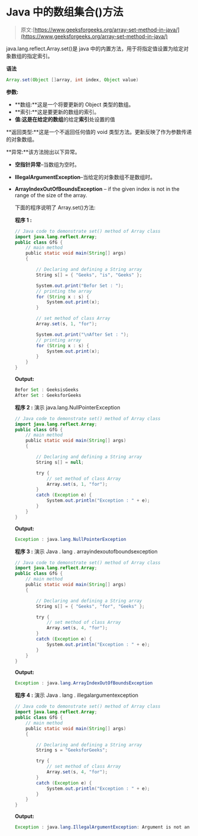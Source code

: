 # Java 中的数组集合()方法

> 原文:[https://www.geeksforgeeks.org/array-set-method-in-java/](https://www.geeksforgeeks.org/array-set-method-in-java/)

java.lang.reflect.Array.set()是 java 中的内置方法，用于将指定值设置为给定对象数组的指定索引。

**语法**

```java
Array.set(Object []array, int index, Object value)

```

**参数:**

*   **数组:**这是一个将要更新的 Object 类型的数组。
*   **索引:**这是要更新的数组的索引。
*   **值:**这是在给定的**数组**的给定**索引**处设置的值

**返回类型:**这是一个不返回任何值的 void 类型方法。更新反映了作为参数传递的对象数组。

**异常:**该方法抛出以下异常。

*   **空指针异常**–当数组为空时。
*   **IllegalArgumentException**–当给定的对象数组不是数组时。
*   **ArrayIndexOutOfBoundsException** – if the given index is not in the range of the size of the array.

    下面的程序说明了 Array.set()方法:

    **程序 1 :**

    ```java
    // Java code to demonstrate set() method of Array class
    import java.lang.reflect.Array;
    public class GfG {
        // main method
        public static void main(String[] args)
        {

            // Declaring and defining a String array
            String s[] = { "Geeks", "is", "Geeks" };

            System.out.print("Befor Set : ");
            // printing the array
            for (String x : s) {
                System.out.print(x);
            }

            // set method of class Array
            Array.set(s, 1, "for");

            System.out.print("\nAfter Set : ");
            // printing array
            for (String x : s) {
                System.out.print(x);
            }
        }
    }
    ```

    **Output:**

    ```java
    Befor Set : GeeksisGeeks
    After Set : GeeksforGeeks

    ```

    **程序 2 :** 演示 java.lang.NullPointerException

    ```java
    // Java code to demonstrate set() method of Array class
    import java.lang.reflect.Array;
    public class GfG {
        // main method
        public static void main(String[] args)
        {

            // Declaring and defining a String array
            String s[] = null;

            try {
                // set method of class Array
                Array.set(s, 1, "for");
            }
            catch (Exception e) {
                System.out.println("Exception : " + e);
            }
        }
    }
    ```

    **Output:**

    ```java
    Exception : java.lang.NullPointerException

    ```

    **程序 3 :** 演示 Java . lang . arrayindexoutofboundsexception

    ```java
    // Java code to demonstrate set() method of Array class
    import java.lang.reflect.Array;
    public class GfG {
        // main method
        public static void main(String[] args)
        {

            // Declaring and defining a String array
            String s[] = { "Geeks", "for", "Geeks" };

            try {
                // set method of class Array
                Array.set(s, 4, "for");
            }
            catch (Exception e) {
                System.out.println("Exception : " + e);
            }
        }
    }
    ```

    **Output:**

    ```java
    Exception : java.lang.ArrayIndexOutOfBoundsException

    ```

    **程序 4 :** 演示 Java . lang . illegalargumentexception

    ```java
    // Java code to demonstrate set() method of Array class
    import java.lang.reflect.Array;
    public class GfG {
        // main method
        public static void main(String[] args)
        {

            // Declaring and defining a String array
            String s = "GeeksforGeeks";

            try {
                // set method of class Array
                Array.set(s, 4, "for");
            }
            catch (Exception e) {
                System.out.println("Exception : " + e);
            }
        }
    }
    ```

    **Output:**

    ```java
    Exception : java.lang.IllegalArgumentException: Argument is not an array

    ```